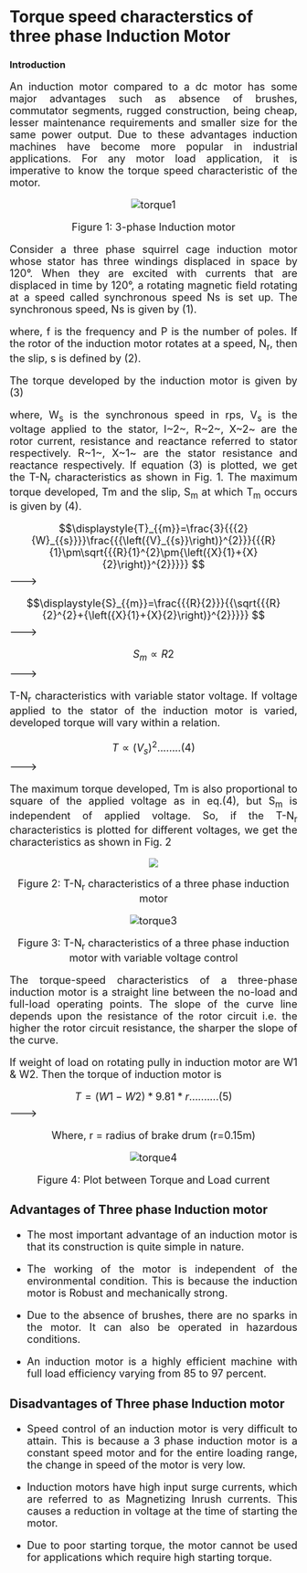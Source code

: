 
# Torque speed characterstics of three phase Induction Motor 

### Introduction

<div align="justify" style="font-size:18px;">

An induction motor compared to a dc motor has some major advantages such as absence of brushes, commutator segments, rugged construction, being cheap, lesser maintenance requirements and smaller size for the same power output. Due to these advantages induction machines have become more popular in industrial applications. For any motor load application, it is imperative to know the torque speed characteristic of the motor.

<center>

![torque1](images/torque1.png)

Figure 1: 3-phase Induction motor

</center>


Consider a three phase squirrel cage induction motor whose stator has three windings displaced in space by 120°. When they are excited with currents that are displaced in time by 120°, a rotating magnetic field rotating at a speed called synchronous speed Ns is set up. The synchronous speed, Ns is given by (1).



<!--- $$\displaystyle{N}_{{s}}=\frac{{{120}{f}}}{{P}}..........(1)  $$   --->


where, f is the frequency and P is the number of poles. If the rotor of the induction motor rotates at a speed, N<sub>r</sub>, then the slip, s is defined by (2).


<!--- $$\displaystyle{s}=\frac{{{N}_{{s}}–{N}_{{r}}}}{{N}_{{s}}}..........(2)     $$  --->


The torque developed by the induction motor is given by (3)

<!--- $$\displaystyle{T}=\frac{{{3}{\left({I}{2}\right)}^{2}{R}{2}}}{{{W}_{{s}}\cdot{S}}} $$ --->


<!--- $$\displaystyle{T}=\frac{3}{{{W}_{{s}}}}\frac{{{\left({V}_{{s}}\right)}^{2}\frac{{{R}{2}}}{{S}}}}{{{\left({R}{1}+\frac{{{R}{2}}}{{S}}\right)}^{2}+{\left({X}{1}+{X}{2}\right)}^{2}}}.......(3)   $$  --->


where, W<sub>s</sub> is the synchronous speed in rps, V<sub>s</sub> is the voltage applied to the stator, I~2~, R~2~, X~2~ are the rotor current, resistance and reactance referred to stator respectively. R~1~, X~1~ are the stator resistance and reactance respectively. If equation (3) is plotted, we get the T-N<sub>r</sub> characteristics as shown in Fig. 1. The maximum torque developed, Tm and the slip, S<sub>m</sub> at which T<sub>m</sub> occurs is given by (4).


$$\displaystyle{T}_{{m}}=\frac{3}{{{2}{W}_{{s}}}}\frac{{{\left({V}_{{s}}\right)}^{2}}}{{{R}{1}\pm\sqrt{{{R}{1}^{2}\pm{\left({X}{1}+{X}{2}\right)}^{2}}}}}    $$  --->


$$\displaystyle{S}_{{m}}=\frac{{{R}{2}}}{{\sqrt{{{R}{2}^{2}+{\left({X}{1}+{X}{2}\right)}^{2}}}}}  $$  --->


$$\displaystyle{S}_{{m}}∝{R}{2}$$ --->


T-N<sub>r</sub> characteristics with variable stator voltage. If voltage applied to the stator of the induction motor is varied, developed torque will vary within a relation.


$$\displaystyle{T}∝{\left({V}_{{s}}\right)}^{2}........(4)  $$  --->


The maximum torque developed, Tm is also proportional to square of the applied voltage as in eq.(4), but S<sub>m</sub> is independent of applied voltage. So, if the T-N<sub>r</sub> characteristics is plotted for different voltages, we get the characteristics as shown in Fig. 2

<center>

<img src="images/torque2.png">

<!-- ![torque2](images/torque2.png) -->
Figure 2: T-N<sub>r</sub> characteristics of a three phase induction motor </center>

<center>
 
 ![torque3](images/torque3.png)

Figure 3: T-N<sub>r</sub> characteristics of a three phase induction motor
with variable voltage control</center>

The torque-speed characteristics of a three-phase induction motor is a straight line between the no-load and full-load operating points. The slope of the curve line depends upon the resistance of the rotor circuit i.e. the higher the rotor circuit resistance, the sharper the slope of the curve.

If weight of load on rotating pully in induction motor are W1 & W2. Then the torque of induction motor is

$$T=(W1 - W2)*9.81*r    ..........(5)  $$  --->
 
<center> Where, r = radius of brake drum (r=0.15m)  </center>

<center>

![torque4](images/torque4.png)

Figure 4: Plot between Torque and Load current

</center>

### Advantages of Three phase Induction motor

* The most important advantage of an induction motor is that its construction is quite   simple in nature.

* The working of the motor is independent of the environmental condition. This is because the induction motor is Robust and mechanically strong.

* Due to the absence of brushes, there are no sparks in the motor. It can also be operated in hazardous conditions.

*  An induction motor is a highly efficient machine with full load efficiency varying from 85 to 97 percent.

### Disadvantages of Three phase Induction motor

 *  Speed control of an induction motor is very difficult to attain. This is because a 3 phase induction motor is a constant speed motor and for the entire loading range, the change in speed of the motor is very low.

 *  Induction motors have high input surge currents, which are referred to as Magnetizing Inrush currents. This causes a reduction in voltage at the time of starting the motor.

 *  Due to poor starting torque, the motor cannot be used for applications which require high starting torque.

</div>